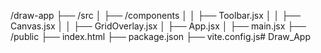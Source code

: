 /draw-app
  ├── /src
  │   ├── /components
  │   │   ├── Toolbar.jsx
  │   │   ├── Canvas.jsx
  │   │   ├── GridOverlay.jsx
  │   ├── App.jsx
  │   ├── main.jsx
  ├── /public
  ├── index.html
  ├── package.json
  ├── vite.config.js# Draw_App
